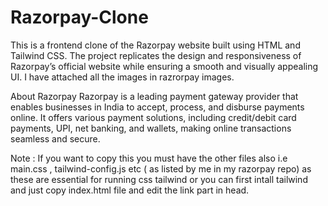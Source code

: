 # Razorpay-Clone
This is a frontend clone of the Razorpay website built using HTML and Tailwind CSS. The project replicates the design and responsiveness of Razorpay’s official website while ensuring a smooth and visually appealing UI.
I have attached all the images in razrorpay images. 

About Razorpay
Razorpay is a leading payment gateway provider that enables businesses in India to accept, process, and disburse payments online. It offers various payment solutions, including credit/debit card payments, UPI, net banking, and wallets, making online transactions seamless and secure.

Note : If you want to copy this you must have the other files also i.e main.css , tailwind-config.js etc ( as listed by me in my razorpay repo) as these are essential for running css tailwind or you can first intall tailwind and just copy index.html file and edit the link part in head.
